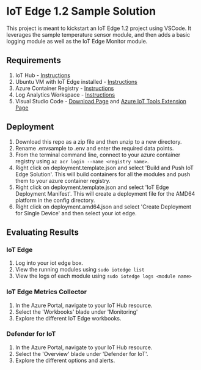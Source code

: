 # IoT Edge 1.2 Sample Solution

This project is meant to kickstart an IoT Edge 1.2 project using VSCode.  It leverages the sample temperature sensor module, and then adds a basic logging module as well as the IoT Edge Monitor module.  

## Requirements

1. IoT Hub - [Instructions](https://docs.microsoft.com/en-us/azure/iot-hub/iot-hub-create-through-portal?view=iotedge-2020-11#create-an-iot-hub)
2. Ubuntu VM with IoT Edge installed - [Instructions](https://docs.microsoft.com/azure/iot-edge/how-to-provision-single-device-linux-symmetric?view=iotedge-2020-11&tabs=azure-portal%2Cubuntu)
3. Azure Container Registry - [Instructions](https://docs.microsoft.com/Azure/container-registry/container-registry-get-started-portal#create-a-container-registry)
4. Log Analytics Workspace - [Instructions](https://docs.microsoft.com/en-us/azure/azure-monitor/logs/quick-create-workspace)
5. Visual Studio Code - [Download Page](https://code.visualstudio.com/) and [Azure IoT Tools Extension Page](https://marketplace.visualstudio.com/items?itemName=vsciot-vscode.azure-iot-tools)

## Deployment

1. Download this repo as a zip file and then unzip to a new directory.
2. Rename .envsample to .env and enter the required data points.
3. From the terminal command line, connect to your azure container registry using `az acr login --name <registry name>`.
4. Right click on deployment.template.json and select 'Build and Push IoT Edge Solution'.  This will build containers for all the modules and push them to your azure container registry.
5. Right click on deployment.template.json and select 'IoT Edge Deployment Manifest'.  This will create a deployment file for the AMD64 platform in the config directory.
7. Right click on deployment.amd64.json and select 'Create Deployment for Single Device' and then select your iot edge.

## Evaluating Results

### IoT Edge

1. Log into your iot edge box.
2. View the running modules using `sudo iotedge list`
3. View the logs of each module using `sudo iotedge logs <module name>`

### IoT Edge Metrics Collector

1. In the Azure Portal, navigate to your IoT Hub resource.
2. Select the 'Workbooks' blade under 'Monitoring'
3. Explore the different IoT Edge workbooks.

### Defender for IoT

1. In the Azure Portal, navigate to your IoT Hub resource.
2. Select the 'Overview' blade under 'Defender for IoT'.
3. Explore the different options and alerts.